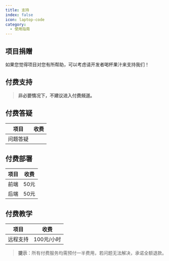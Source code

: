 ```yaml
---
title: 支持
index: false
icon: laptop-code
category:
  - 使用指南
---
```




## 项目捐赠

如果您觉得项目对您有所帮助，可以考虑请开发者喝杯果汁来支持我们！


## 付费支持

> **非必要情况下，不建议进入付费频道。**

## 付费答疑

| 项目 | 收费  |
| --- | --- |
| 问题答疑 |   |

## 付费部署

| 项目   | 收费   |
| ------ | ------ |
| 前端   | 50元   |
| 后端   | 50元   |

## 付费教学

| 项目         | 收费       |
| ------------ | ---------- |
| 远程支持     | 100元/小时 |

> **提示**：所有付费服务均需预付一半费用，若问题无法解决，承诺全额退款。

